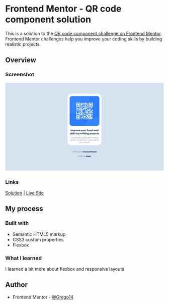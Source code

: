 # Frontend Mentor - QR code component solution

This is a solution to the [QR code component challenge on Frontend Mentor](https://www.frontendmentor.io/challenges/qr-code-component-iux_sIO_H). Frontend Mentor challenges help you improve your coding skills by building realistic projects. 

## Overview

### Screenshot

![](/images/screenshot.png)

### Links

[Solution](https://github.com/Grego14/Frontend-Mentor/tree/main/qr-code-component)
| [Live Site](https://grego14.github.io/Frontend-Mentor/qr-code-component/)

## My process

### Built with

- Semantic HTML5 markup
- CSS3 custom properties
- Flexbox

### What I learned

I learned a bit more about flexbox and responsive layouts

## Author

- Frontend Mentor - [@Grego14](https://www.frontendmentor.io/profile/Grego14)
